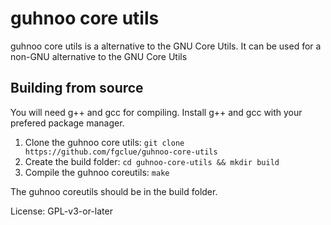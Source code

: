 # guhnoo core utils
guhnoo core utils is a alternative to the GNU Core Utils. It can be used for a non-GNU alternative to the GNU Core Utils



## Building from source
You will need g++ and gcc for compiling. Install g++ and gcc with your prefered package manager.

1. Clone the guhnoo core utils:
`git clone https://github.com/fgclue/guhnoo-core-utils`
2. Create the build folder:
`cd guhnoo-core-utils && mkdir build`
3. Compile the guhnoo coreutils:
`make`

The guhnoo coreutils should be in the build folder.

License: GPL-v3-or-later
